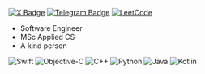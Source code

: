 [![X Badge](https://img.shields.io/badge/X-222?logo=x&logoColor=fff&style=flat-rounded)](https://x.com/hello_tdmns)
[![Telegram Badge](https://img.shields.io/badge/Telegram-27A5E4?logo=telegram&logoColor=fff&style=flat-rounded)](https://t.me/tdmns)
[![LeetCode](https://badges.peiyuan.ch/leetcode/tdmns/solved?logo=leetcode&label=LeetCode&style=flat-rounded&color=blue)](https://leetcode.com/u/TDMNS)

- Software Engineer
- MSc Applied CS
- A kind person

![Swift](https://img.shields.io/badge/Swift-F54A2A?style=flat-rounded&logo=swift&logoColor=white)
![Objective-C](https://img.shields.io/badge/Objective--C-%233A95E3.svg?style=flat-rounded&logo=apple&logoColor=white)
![C++](https://img.shields.io/badge/-C++-blue?logo=cplusplus)
![Python](https://img.shields.io/badge/Python-3670A0?style=flat-rounded&logo=python&logoColor=ffdd54)
![Java](https://img.shields.io/badge/Java-%23ED8B00.svg?style=flat-rounded&logo=openjdk&logoColor=white)
![Kotlin](https://img.shields.io/badge/Kotlin-%237F52FF.svg?style=flat-rounded&logo=kotlin&logoColor=white)
